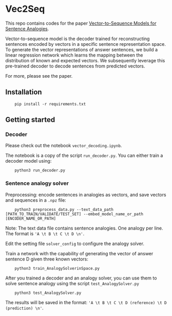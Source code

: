 # Vec2Seq



This repo contains codes for the paper [Vector-to-Sequence Models for Sentence Analogies](https://ieeexplore.ieee.org/document/9263191).

Vector-to-sequence model is the decoder trained for reconstructing sentences encoded by vectors in a specific sentence representation space. 
To generate the vector representations of answer sentences, we build a linear regression network which learns the mapping between the distribution of known and expected vectors. 
We subsequently leverage this pre-trained decoder to decode sentences from predicted vectors.

For more, please see the paper.

## Installation
        pip install -r requirements.txt

## Getting started

### Decoder

Please check out the notebook `vector_decoding.ipynb`.



The notebook is a copy of the script `run_decoder.py`.
You can either train a decoder model using:
        
        python3 run_decoder.py
        



<!-- To run the analogy solver, start by training a vector decoder on the text data. 
To customize your decoder, you need to modify the settings in `decoder_config.py`
* To train or test a decoder model, you need to specify `run` (e.g., run = "train")
* Place data files in a specific directory, and pass the path to `data_dir`. Note that one sentence per line in each file. Be sure to specify the `max_original_sent_len` (the maximum length of sentences).
* Customize the vector decoder model. For example, to train a basic RNN with single loss function : `decoder_net = "basicrnn"`, `decoder_loss = "sl"`.
* Set the sentence embedding model
* Create a directory to save output files, set `result_dir` to point to the dir


 -->
### Sentence analogy solver

Preprocessing: encode sentences in analogies as vectors, and save vectors and sequences in a `.npz` file:

        python3 preprocess_data.py --text_data_path [PATH_TO_TRAIN/VALIDATE/TEST_SET] --embed_model_name_or_path [ENCODER_NAME_OR_PATH]
        
Note: The text data file contains sentence analogies.
One analogy per line. The format is `'A \t B \t C \t D \n'`.

Edit the setting file `solver_config` to configure the analogy solver.

Train a network with the capability of generating the vector of answer sentence D given three known vectors:

        python3 train_AnalogySolverinSpace.py
           
After you trained a decoder and an analogy solver, you can use them to solve sentence analogy using the script `test_AnalogySolver.py`
        
        python3 test_AnalogySolver.py
        
The results will be saved in the format:
`'A \t B \t C \t D (reference) \t D (prediction) \n'`.

